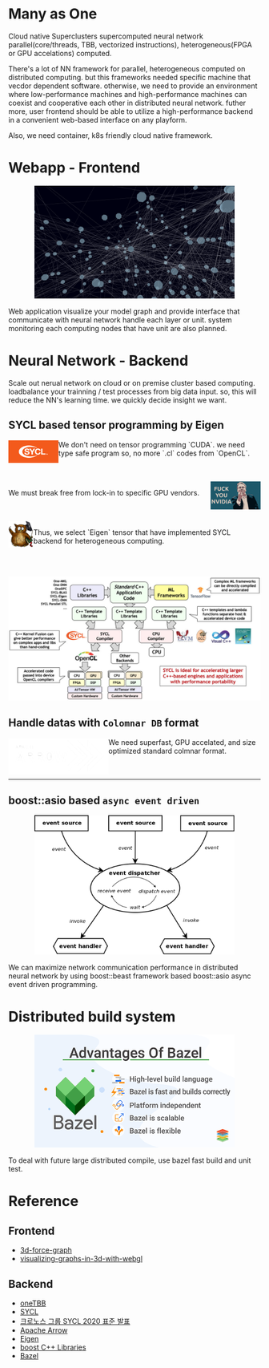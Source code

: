 # Many as One

Cloud native Superclusters supercomputed neural network parallel(core/threads, TBB, vectorized instructions), heterogeneous(FPGA or GPU accelations) computed.

There's a lot of NN framework for parallel, heterogeneous computed on distributed computing. but this frameworks needed specific machine that vecdor dependent software. otherwise, we need to provide an environment where low-performance machines and high-performance machines can coexist and cooperative each other in distributed neural network. futher more, user frontend should be able to utilize a high-performance backend in a convenient web-based interface on any playform.

Also, we need container, k8s friendly cloud native framework.

# Webapp - Frontend

<p align="center">
    <img width=400 src="dense-layer.png" alt="Dense layer">
</p>

Web application visualize your model graph and provide interface that communicate with neural network handle each layer or unit. system monitoring each computing nodes that have unit are also planned.

# Neural Network - Backend

Scale out nerual network on cloud or on premise cluster based computing. loadbalance your trainning / test processes from big data input. so, this will reduce the NN's learning time. we quickly decide insight we want.

## SYCL based tensor programming by Eigen

<img width=100 align="left" src="header-logo.png" alt="SYCL">

<p>
    We don't need on tensor programming `CUDA`. we need type safe program so, no more `.cl` codes from `OpenCL`.
</p>

<br>
<br>

<img width=100 align="right" src="Linus-Torvalds-Fuck-You-Nvidia.jpg" alt="Independent from machine vendors">
<p>
    We must break free from lock-in to specific GPU vendors.
</p>

<br>
<br>

<img align="left" width=50 src="Eigen_Silly_Professor_135x135.png" alt="Eigen">
<p>
    Thus, we select `Eigen` tensor that have implemented SYCL backend for heterogeneous computing.
</p>

<br>
<br>

<p align="center">
    <img width=600 src="2020-05-sycl-landing-page-01_3.jpg" alt="sycl flow">
</p>

## Handle datas with `Colomnar DB` format

<img align="left" width=200 src="arrow-inverse.png" alt="Apache Arrow">

We need superfast, GPU accelated, and size optimized standard colmnar format.
<br>
<br>
<br>

---

## boost::asio based `async event driven`

<p align="center">
    <img width=400 src="event_model.png" alt="Dense layer">
</p>

We can maximize network communication performance in distributed neural network by using boost::beast framework based boost::asio async event driven programming.

# Distributed build system

<p align="center">
    <img width=400 src="xenonstack-advantages-of-bazel.png" alt="Bazel">
</p>

To deal with future large distributed compile, use bazel fast build and unit test.

# Reference

## Frontend

- [3d-force-graph](https://github.com/vasturiano/3d-force-graph)
- [visualizing-graphs-in-3d-with-webgl](https://neo4j.com/developer-blog/visualizing-graphs-in-3d-with-webgl/)

## Backend

- [oneTBB](https://github.com/oneapi-src/oneTBB)
- [SYCL](https://en.wikipedia.org/wiki/SYCL)
- [크로노스 그룹 SYCL 2020 표준 발표](https://kr.khronos.org/news/press/sycl-2020)
- [Apache Arrow](https://en.wikipedia.org/wiki/Apache_Arrow)
- [Eigen](https://en.wikipedia.org/wiki/Eigen_(C%2B%2B_library))
- [boost C++ Libraries](https://www.boost.org/)
- [Bazel](https://en.wikipedia.org/wiki/Bazel_(software))
